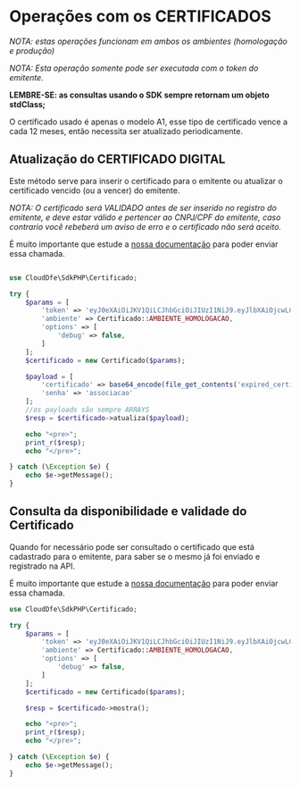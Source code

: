 # Operações com os CERTIFICADOS

*NOTA: estas operações funcionam em ambos os ambientes (homologação e produção)*

*NOTA: Esta operação somente pode ser executada com o token do emitente.*

**LEMBRE-SE: as consultas usando o SDK sempre retornam um objeto stdClass;**

O certificado usado é apenas o modelo A1, esse tipo de certificado vence a cada 12 meses, então necessita ser atualizado periodicamente.

## Atualização do CERTIFICADO DIGITAL

Este método serve para inserir o certificado para o emitente ou atualizar o certificado vencido (ou a vencer) do emitente.

*NOTA: O certificado será VALIDADO antes de ser inserido no registro do emitente, e deve estar válido e pertencer ao CNPJ/CPF do emitente, caso contrario você rebeberá um aviso de erro e o certificado não será aceito.*

É muito importante que estude a [nossa documentação](https://doc.cloud-dfe.com.br/v1/certificado/#!/1-1) para poder enviar essa chamada.

```php

use CloudDfe\SdkPHP\Certificado;

try {
    $params = [
        'token' => 'eyJ0eXAiOiJKV1QiLCJhbGciOiJIUzI1NiJ9.eyJlbXAiOjcwLCJ1c3IiOiIyIiwidHAiOjIsImlhdCI6MTU4MDkzNzM3MH0.KvSUt2x8qcu4Rtp2XNTOINqR',
        'ambiente' => Certificado::AMBIENTE_HOMOLOGACAO,
        'options' => [
            'debug' => false,
        ]
    ];
    $certificado = new Certificado($params);

    $payload = [
        'certificado' => base64_encode(file_get_contents('expired_certificate.pfx')),
        'senha' => 'associacao'
    ];
    //os payloads são sempre ARRAYS
    $resp = $certificado->atualiza($payload);

    echo "<pre>";
    print_r($resp);
    echo "</pre>";

} catch (\Exception $e) {
    echo $e->getMessage();
}
```

## Consulta da disponibilidade e validade do Certificado

Quando for necessário pode ser consultado o certificado que está cadastrado para o emitente, para saber se o mesmo já foi enviado e registrado na API.

É muito importante que estude a [nossa documentação](https://doc.cloud-dfe.com.br/v1/certificado/#!/1-3) para poder enviar essa chamada.

```php
use CloudDfe\SdkPHP\Certificado;

try {
    $params = [
        'token' => 'eyJ0eXAiOiJKV1QiLCJhbGciOiJIUzI1NiJ9.eyJlbXAiOjcwLCJ1c3IiOiIyIiwidHAiOjIsImlhdCI6MTU4MDkzNzM3MH0.KvSUt2x8qcu4Rtp2XNTOINqR',
        'ambiente' => Certificado::AMBIENTE_HOMOLOGACAO,
        'options' => [
            'debug' => false,
        ]
    ];
    $certificado = new Certificado($params);

    $resp = $certificado->mostra();

    echo "<pre>";
    print_r($resp);
    echo "</pre>";

} catch (\Exception $e) {
    echo $e->getMessage();
}
```
